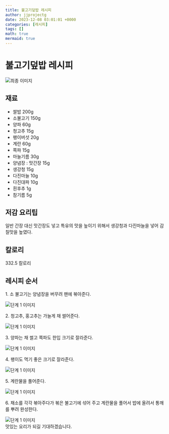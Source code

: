 ```yaml
---
title: 불고기덮밥 레시피
author: jjprojectg
date: 2023-12-08 03:01:01 +0000
categories: [레시피]
tags: []
math: true
mermaid: true
---
```

<meta name="og:type" content="website"/>
<meta charset="UTF-8"/>
<div class="header">
  <h1>불고기덮밥 레시피</h1>
</div>

<div class="container my-4">
  <div class="row">
    <div class="col-12 col-md-6">
      <div class="recipe-image">
        <img src="http://www.foodsafetykorea.go.kr/uploadimg/cook/10_00340_2.png" class="step-image" alt="최종 이미지"/>
      </div>
    </div>
    <div class="col-12 col-md-6">
      <div class="ingredients">
        <h2>재료</h2>
        <ul class="card">
          <li> 쌀밥 200g </li>
          <li>  소불고기 150g </li>
          <li>  양파 60g </li>
          <li>  청고추 15g </li>
          <li> 팽이버섯 20g </li>
          <li>  계란 60g </li>
          <li>  쪽파 15g </li>
          <li>  마늘기름 30g </li>
          <li> 양념장 : 맛간장 15g </li>
          <li>  생강청 15g </li>
          <li>  다진마늘 10g </li>
          <li>  다진대파 10g </li>
          <li>  흰후추 1g </li>
          <li>  참기름 5g </li>
</ul>
      </div>
    </div>
    <div class="col-12 col-md-6">
      <div class="ingredients">
        <h2>저감 요리팁</h2>
        <div class="card"> 
          <p>
            일반 간장 대신 맛간장도 넣고 특유의 맛을 높이기 위해서 생강청과 다진마늘을 넣어 감칠맛을 높였다.
          </p>
        </div>
      </div>
      <div class="ingredients">
        <h2>칼로리</h2>
        <div class="card"> 
          <p>
            332.5 칼로리
          </p>
        </div>
      </div>
    </div>
  </div>

  <h2 class="my-4">레시피 순서</h2>
  <div class="card recipe-card">
    <div class="card-body recipe-step">
      <p class="card-text step-description">1. 소 불고기는 양념장을 버무려 팬에 볶아준다.</p>
      <img src="http://www.foodsafetykorea.go.kr/uploadimg/cook/20_00340_01.png" alt="단계 1 이미지" class="step-image"/>
    </div>
  </div>
  <div class="card recipe-card">
    <div class="card-body recipe-step">
      <p class="card-text step-description">2. 청고추, 홍고추는 가늘게 채 썰어준다.</p>
      <img src="http://www.foodsafetykorea.go.kr/uploadimg/cook/20_00340_02.png" alt="단계 1 이미지" class="step-image"/>
    </div>
  </div>
  <div class="card recipe-card">
    <div class="card-body recipe-step">
      <p class="card-text step-description">3. 양파는 채 썰고 쪽파도 한입 크기로 잘라준다.</p>
      <img src="http://www.foodsafetykorea.go.kr/uploadimg/cook/20_00340_03.png" alt="단계 1 이미지" class="step-image"/>
    </div>
  </div>
  <div class="card recipe-card">
    <div class="card-body recipe-step">
      <p class="card-text step-description">4. 팽이도 먹기 좋은 크기로 잘라준다.</p>
      <img src="http://www.foodsafetykorea.go.kr/uploadimg/cook/20_00340_04.png" alt="단계 1 이미지" class="step-image"/>
    </div>
  </div>
  <div class="card recipe-card">
    <div class="card-body recipe-step">
      <p class="card-text step-description">5. 계란물을 풀어준다.</p>
      <img src="http://www.foodsafetykorea.go.kr/uploadimg/cook/20_00340_05.png" alt="단계 1 이미지" class="step-image"/>
    </div>
  </div>
  <div class="card recipe-card">
    <div class="card-body recipe-step">
      <p class="card-text step-description">6. 채소를 각각 볶아주다가 볶은 불고기에 섞어
주고 계란물을 풀어서 밥에 올려서 통깨를
뿌려 완성한다.</p>
      <img src="http://www.foodsafetykorea.go.kr/uploadimg/cook/20_00340_06.png" alt="단계 1 이미지" class="step-image"/>
    </div>
  </div>

</div>
맛있는 요리가 되길 기대하겠습니다.
